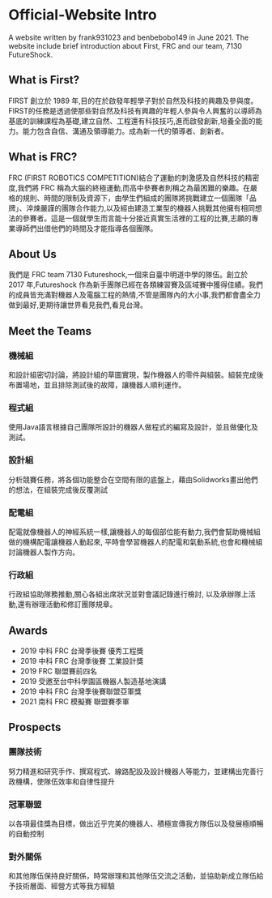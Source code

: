 # Official-Website Intro

A website written by frank931023 and benbebobo149 in June 2021. The website include brief introduction about First, FRC and our team, 7130 FutureShock. 

## What is First?

FIRST 創立於 1989 年,目的在於啟發年輕學子對於自然及科技的興趣及參與度。FIRST的任務是透過使那些對自然及科技有興趣的年輕人參與令人興奮的以導師為基底的訓練課程為基礎,建立自然、工程還有科技技巧,進而啟發創新,培養全面的能力。能力包含自信、溝通及領導能力。成為新一代的領導者、創新者。

## What is FRC?

FRC (FIRST ROBOTICS COMPETITION)結合了運動的刺激感及自然科技的精密度,我們將 FRC 稱為大腦的終極運動,而高中參賽者則稱之為最困難的樂趣。在嚴格的規則、時間的限制及資源下，由學生們組成的團隊將挑戰建立一個團隊「品牌」、淬煉嚴謹的團隊合作能力,以及經由建造工業型的機器人挑戰其他擁有相同想法的參賽者。這是一個就學生而言能十分接近真實生活裡的工程的比賽,志願的專業導師們出借他們的時間及才能指導各個團隊。

## About Us

我們是 FRC team 7130 Futureshock,一個來自臺中明道中學的隊伍。創立於 2017 年,Futureshock 作為新手團隊已經在各類練習賽及區域賽中獲得佳績。我們的成員皆充滿對機器人及電腦工程的熱情,不管是團隊內的大小事,我們都會盡全力做到最好,更期待讓世界看見我們,看見台灣。

## Meet the Teams

### 機械組

和設計組密切討論，將設計組的草圖實現，製作機器人的零件與組裝。組裝完成後布置場地，並且排除測試後的故障，讓機器人順利運作。

### 程式組

使用Java語言根據自己團隊所設計的機器人做程式的編寫及設計，並且做優化及測試。

### 設計組

分析競賽任務，將各個功能整合在空間有限的底盤上，藉由Solidworks畫出他們的想法，在組裝完成後反覆測試

### 配電組

配電就像機器人的神經系統一樣,讓機器人的每個部位能有動力,我們會幫助機械組做的機構配電讓機器人動起來, 平時會學習機器人的配電和氣動系統,也會和機械組討論機器人製作方向。

### 行政組

行政組協助隊務推動,關心各組出席狀況並對會議記錄進行檢討, 以及承辦隊上活動,還有辦理活動和修訂團隊規章。


## Awards
- 2019 中科 FRC 台灣季後賽 優秀工程獎
- 2019 中科 FRC 台灣季後賽 工業設計獎
- 2019 FRC 聯盟賽前四名
- 2019 受邀至台中科學園區機器人製造基地演講
- 2019 中科 FRC 台灣季後賽聯盟亞軍獎
- 2021 南科 FRC 模擬賽 聯盟賽季軍 

## Prospects

### 團隊技術

努力精進和研究手作、撰寫程式、線路配設及設計機器人等能力，並建構出完善行政機構，使隊伍效率和自律性提升

### 冠軍聯盟

以各項最佳獎為目標，做出近乎完美的機器人、積極宣傳我方隊伍以及發展極順暢的自動控制

### 對外關係

和其他隊伍保持良好關係，時常辦理和其他隊伍交流之活動，並協助新成立隊伍給予技術層面、經營方式等我方經驗









